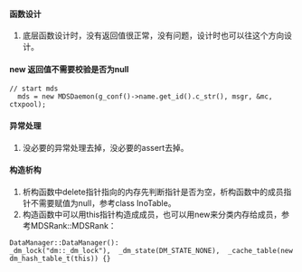 #### 函数设计
1. 底层函数设计时，没有返回值很正常，没有问题，设计时也可以往这个方向设计。

#### new 返回值不需要校验是否为null
```
// start mds
  mds = new MDSDaemon(g_conf()->name.get_id().c_str(), msgr, &mc, ctxpool);
```

#### 异常处理
1. 没必要的异常处理去掉，没必要的assert去掉。

#### 构造析构
1. 析构函数中delete指针指向的内存先判断指针是否为空，析构函数中的成员指针不需要赋值为null，参考class InoTable。
1. 构造函数中可以用this指针构造成成员，也可以用new来分类内存给成员，参考MDSRank::MDSRank：
```
DataManager::DataManager():
_dm_lock("dm::_dm_lock"),  _dm_state(DM_STATE_NONE),  _cache_table(new dm_hash_table_t(this)) {}
```
